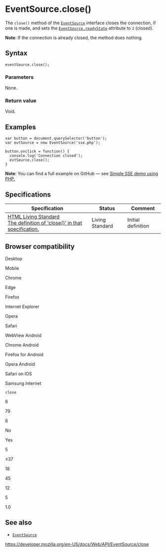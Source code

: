EventSource.close()
===================

The `close()` method of the [`EventSource`](../eventsource) interface closes the connection, if one is made, and sets the [`EventSource.readyState`](readystate) attribute to `2` (closed).

**Note**: If the connection is already closed, the method does nothing.

Syntax
------

    eventSource.close();

### Parameters

None.

### Return value

Void.

Examples
--------

    var button = document.querySelector('button');
    var evtSource = new EventSource('sse.php');

    button.onclick = function() {
      console.log('Connection closed');
      evtSource.close();
    }

**Note**: You can find a full example on GitHub — see [Simple SSE demo using PHP.](https://github.com/mdn/dom-examples/tree/master/server-sent-events)

Specifications
--------------

<table><thead><tr class="header"><th>Specification</th><th>Status</th><th>Comment</th></tr></thead><tbody><tr class="odd"><td><a href="https://html.spec.whatwg.org/multipage/comms.html#dom-eventsource-close">HTML Living Standard<br />
<span class="small">The definition of 'close()' in that specification.</span></a></td><td><span class="spec-living">Living Standard</span></td><td>Initial definition</td></tr></tbody></table>

Browser compatibility
---------------------

Desktop

Mobile

Chrome

Edge

Firefox

Internet Explorer

Opera

Safari

WebView Android

Chrome Android

Firefox for Android

Opera Android

Safari on IOS

Samsung Internet

`close`

6

79

6

No

Yes

5

≤37

18

45

12

5

1.0

See also
--------

-   [`EventSource`](../eventsource)

<a href="https://developer.mozilla.org/en-US/docs/Web/API/EventSource/close" class="_attribution-link">https://developer.mozilla.org/en-US/docs/Web/API/EventSource/close</a>
